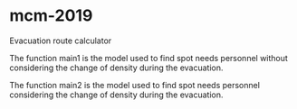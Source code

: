 # mcm-2019
Evacuation route calculator 

The function main1 is the model used to find spot needs personnel without considering the change of density during 
the evacuation.

The function main2 is the model used to find spot needs personnel considering the change of density during the evacuation.
